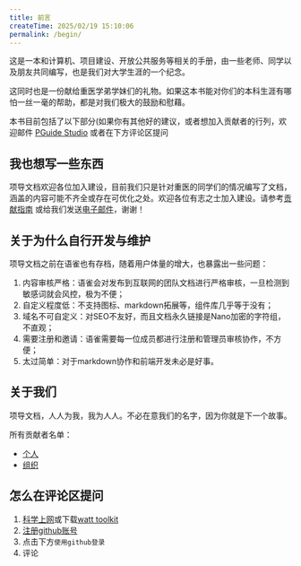 ```yaml
---
title: 前言
createTime: 2025/02/19 15:10:06
permalink: /begin/
---
```


这是一本和计算机、项目建设、开放公共服务等相关的手册，由一些老师、同学以及朋友共同编写，也是我们对大学生涯的一个纪念。

这同时也是一份献给重医学弟学妹们的礼物。如果这本书能对你们的本科生涯有哪怕一丝一毫的帮助，都是对我们极大的鼓励和慰藉。

本书目前包括了以下部分(如果你有其他好的建议，或者想加入贡献者的行列，欢迎邮件 [PGuide Studio](mailto:losmosga@foxmail.com)
或者在下方评论区提问
<CardGrid>

<LinkCard
icon="/project.svg"
title="实战项目"
href="/project-docs/"
description="历届学长学姐的优质项目全记录！
💡 包含项目创意说明
💡 具体实现教程
💡 团队协作经验
想做项目却不知从何下手？快来看这里～">
</LinkCard>

<LinkCard
icon="/code.svg"
title="CS自学指南"
href="/cs-diy/"
description="计算机全方向修炼手册！
🌟 零基础入门路径
🌟 热门方向学习路线
🌟 精选学习资源推荐
自学找不到方向？这本指南就是你的导航！">
</LinkCard>

<LinkCard
icon="/public-service.svg"
title="公共服务"
href="/public-service/"
description="学长学姐为你准备的校园生存工具箱！
✅ DeepSeek免费用
✅ 常用软件下载
✅ 生活服务入口
指尖上的便利校园生活一键开启～">
</LinkCard>

<LinkCard
icon="/wiki.svg"
title="大学百科"
href="/campus-wiki/"
description="大学通关秘籍看这里！
❓ 如何平衡学习与社团？
❓ 选课怎样不踩雷？
❓ 宿舍生活小贴士
新人疑问一站式解答！">
</LinkCard>
</CardGrid>

## 我也想写一些东西

项导文档欢迎各位加入建设，目前我们只是针对重医的同学们的情况编写了文档，涵盖的内容可能不齐全或存在可优化之处。欢迎各位有志之士加入建设。请参考[贡献指南](contribute.md)
或给我们发送[电子邮件](mailto:losmosa@foxmail)，谢谢！

## 关于为什么自行开发与维护

项导文档之前在语雀也有存档，随着用户体量的增大，也暴露出一些问题：

1. 内容审核严格：语雀会对发布到互联网的团队文档进行严格审核，一旦检测到敏感词就会风控，极为不便；
2. 自定义程度低：不支持图标、markdown拓展等，组件库几乎等于没有；
3. 域名不可自定义：对SEO不友好，而且文档永久链接是Nano加密的字符组，不直观；
4. 需要注册和邀请：语雀需要每一位成员都进行注册和管理员审核协作，不方便；
5. 太过简单：对于markdown协作和前端开发未必是好事。

## 关于我们

项导文档，人人为我，我为人人。不必在意我们的名字，因为你就是下一个故事。


所有贡献者名单：

- [个人](friends-persons.md)
- [组织](friends-organizations.md)


## 怎么在评论区提问

1. [科学上网](/csdiy/tools-must/magic/)或下载[watt toolkit](https://steampp.net/)
2. [注册github账号](https://github.com/signup)
3. 点击下方`使用github登录`
4. 评论